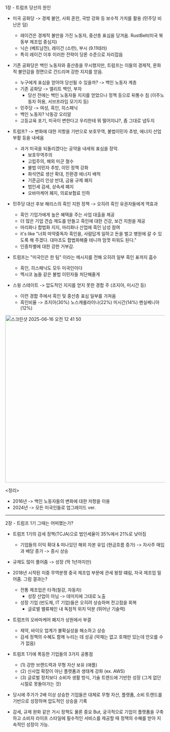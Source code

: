 1장 - 트럼프 당선의 원인
- 미국 공화당 -> 경제 불안, 사회 혼란, 국방 강화 등 보수적 가치를 활용 (민주당 비난은 덤)
  - 레이건은 경제적 불만을 가진 노동자, 중산층 표심을 당겨옴. RustBelt(미국 북동부 제조업 중심지)
  - 닉슨 (베트남전), 레이건 (소련), 부시 (9.11테러)
  - 특히 레이건 이후 이러한 전략이 당론 수준으로 자리잡음
 
- 기존 공화당은 백인 노동자와 중산층을 무시했지만, 트럼프는 이들의 경제적, 문화적 불안감을 정면으로 건드리며 강한 지지를 얻음.
  - 누구에게 표심을 얻어야 당선될 수 있을까? -> 백인 노동자 계층
  - 기존 공화당 -> 엘리트 백인, 부자
    - 당선 전에는 백인 노동자들 지지를 얻었으나 정책 등으로 뒤통수 침 (이주노동자 허용, 서브프라임 모기지 등)
  - 민주당 -> 여성, 흑인, 히스패닉
  - 백인 노동자? 낙동강 오리알
  - 고등교육 포기, 미국이 변한다고 우리한테 뭐 떨어지냐?, 좀 그대로 냅두지
 
- 트럼프? -> 변화에 대한 저항을 기반으로 보호무역, 불법이민자 추방, 에너지 산업 부활 등을 내세움
  - 과거 미국을 되돌리겠다는 공약을 내세워 표심을 장악.
    - 보호무역주의
    - 고립주의, 해외 미군 철수
    - 불법 이민자 추방, 이민 정책 강화
    - 화석연료 생산 확대, 친환경 에너지 배척
    - 기준금리 인상 반대, 금융 규제 폐지
    - 법인세 감세, 상속세 폐지
    - 오바마케어 폐지, 의료보험료 인하
- 민주당 대선 후보 해리스의 흑인 지원 정책 -> 오히려 흑인 유권자들에게 역효과
  - 흑인 기업가에게 높은 혜택을 주는 사업 대출을 제공
  - 더 많은 기업 견습 제도를 만들고 흑인에 대한 건강, 보건 지원을 제공
  - 마리화나 합법화 지지, 마리화나 산업에 흑인 남성 참여
  - it's like "너희 마약중독자 흑인을, 사람답게 일하고 돈을 벌고 병원에 갈 수 있도록 해 주겠다. 대마초도 합법화해줄 테니까 맘껏 피워도 된다."
  - 인종차별에 대한 강한 거부감.
- 트럼프는 "미국인은 한 팀" 이라는 메시지를 전해 오히려 일부 흑인 표까지 흡수
  - 흑인, 히스패닉도 모두 미국인이다
  - 멕시코 놈들 같은 불법 이민자들 처단해줄게
- 스윙 스테이트 -> 압도적인 지지를 얻지 못한 경합 주 (조지아, 미시간 등)
  - 이런 경합 주에서 흑인 및 중산층 표심 일부를 가져옴
  - 흑인비율 -> 조지아(30%) 노스캐롤라이나(22%) 미시간(14%) 펜실베니아(12%)
 <img width="527" alt="스크린샷 2025-06-16 오전 12 41 50" src="https://github.com/user-attachments/assets/b6e7ff41-8428-4940-b5c3-35c6143fa459" />

<정리>
- 2016년 -> 백인 노동자들의 변화에 대한 저항을 이용
- 2024년 -> 모든 미국인들로 업그레이드 ver.

---

2장 - 트럼프 1기 그때는 어떠했는가?
- 트럼프 1기의 감세 정책(TCJA)으로 법인세율이 35%에서 21%로 낮아짐
  - 기업들의 이익 확대 & 떠나있던 해외 자본 유입 (현금흐름 증가) -> 자사주 매입과 배당 증가 -> 증시 상승
- 규제도 많이 풀어줌 -> 성장 (딱 1년까지만)
- 2018년 시작된 미중 무역분쟁
  중국 제조업 부문에 관세 왕창 떄림, 자국 제조업 밀어줌. 그럼 결과는?
  - 전통 제조업은 타격(철강, 자동차)
    - 성장 산업이 아님 -> 데미지에 그대로 노출
  - 성장 기업 (반도체, IT 기업)들은 오히려 상승하며 전고점을 회복
    - 글로벌 밸류체인 내 독점적 위치 덕분 (뛰어난 기술력)
- 트럼프의 오바마케어 폐지가 상원에서 부결
  - 제약, 바이오 업계가 불확실성을 해소하고 상승
  - 감세 정책의 수혜도 함께 누리는 데 성공 (악재는 없고 호재만 있는데 안오를 수가 없음)
- 트럼프 1기에 폭등한 기업들의 3가지 공통점
  - (1) 강한 브랜드력과 무형 자산 보유 (애플)
  - (2) 신사업 확장이 아닌 플랫폼과 생태계 강화 (ex. AWS)
  - (3) 글로벌 정치보다 소비자 생활 방식, 기술 트렌드에 기반한 성장 (그게 없던 시절로 못돌아가는 것)

- 당시에 주가가 2배 이상 상승한 기업들은 대체로 무형 자산, 플랫폼, 소비 트렌드를 기반으로 성장하며 압도적인 상승을 기록
- 감세, 규제 완화 같은 거시 정책도 물론 중요 But, 궁극적으로 기업이 플랫폼을 구축하고 소비자 라이프 스타일에 필수적인 서비스를 제공할 때 정책의 수혜를 받아 지속적인 성장이 가능.
